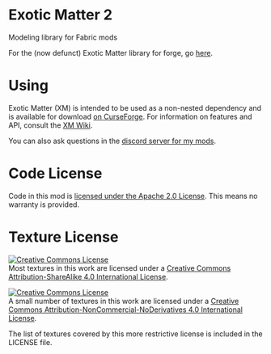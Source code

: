 # Exotic Matter 2
Modeling library for Fabric mods

For the (now defunct) Exotic Matter library for forge, go [here](https://github.com/grondag/Exotic-Matter). 

# Using
Exotic Matter (XM) is intended to be used as a non-nested dependency and is available for download [on CurseForge](https://www.curseforge.com/minecraft/mc-mods/exotic-matter-library).  For information on features and API, consult the [XM Wiki](https://github.com/grondag/exotic-matter-2/wiki).

You can also ask questions in the [discord server for my mods](https://discord.gg/7NaqR2e).

# Code License
Code in this mod is [licensed under the Apache 2.0 License](http://www.apache.org/licenses/LICENSE-2.0). This means no warranty is provided.

# Texture License
<a rel="license" href="http://creativecommons.org/licenses/by-sa/4.0/"><img alt="Creative Commons License" style="border-width:0" src="https://i.creativecommons.org/l/by-sa/4.0/88x31.png" /></a><br />Most textures in this work are licensed under a <a rel="license" href="http://creativecommons.org/licenses/by-sa/4.0/">Creative Commons Attribution-ShareAlike 4.0 International License</a>.

<a rel="license" href="http://creativecommons.org/licenses/by-nc-nd/4.0/"><img alt="Creative Commons License" style="border-width:0" src="https://i.creativecommons.org/l/by-nc-nd/4.0/88x31.png" /></a><br />A small number of textures in this work are licensed under a <a rel="license" href="http://creativecommons.org/licenses/by-nc-nd/4.0/">Creative Commons Attribution-NonCommercial-NoDerivatives 4.0 International License</a>.

The list of textures covered by this more restrictive license is included in the LICENSE file.

